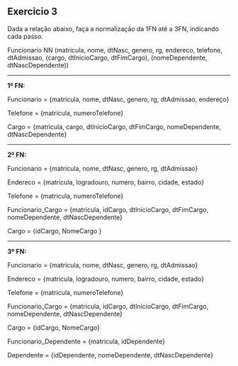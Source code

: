 ## Exercicio 3

Dada a relação abaixo, faça a normalização da 1FN até a 3FN, indicando cada passo.

Funcionario NN (matricula, nome, dtNasc, genero, rg, endereco, telefone, dtAdmissao,
                (cargo, dtInicioCargo, dtFimCargo), (nomeDependente, dtNascDependente))

--------------------------------------------------------------------------------------------

**1º FN:**

Funcionario = {matricula, nome, dtNasc, genero, rg, dtAdmissao, endereço}

Telefone = {matricula, numeroTelefone}

Cargo = {matricula, cargo, dtInicioCargo, dtFimCargo, nomeDependente, dtNascDependente}

--------------------------------------------------------------------------------------------

**2º FN:**

Funcionario = {matricula, nome, dtNasc, genero, rg, dtAdmissao}

Endereco = {matricula, logradouro, numero, bairro, cidade, estado}

Telefone = {matricula, numeroTelefone}

Funcionario_Cargo = {matricula, idCargo,  dtInicioCargo, dtFimCargo, nomeDependente, dtNascDependente}

Cargo = {idCargo, NomeCargo }

--------------------------------------------------------------------------------------------

**3º FN:**

Funcionario = {matricula, nome, dtNasc, genero, rg, dtAdmissao}

Endereco = {matricula, logradouro, numero, bairro, cidade, estado}

Telefone = {matricula, numeroTelefone}

Funcionario_Cargo = {matricula, idCargo,  dtInicioCargo, dtFimCargo, nomeDependente, dtNascDependente}

Cargo = {idCargo, NomeCargo}

Funcionario_Dependente = {matricula, idDependente}

Dependente = {idDependente, nomeDependente, dtNascDependente}